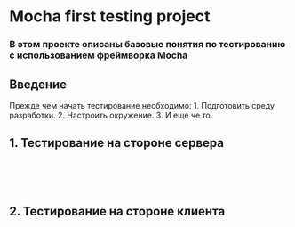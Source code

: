 # Mocha first testing project

### В этом проекте описаны базовые понятия по тестированию с использованием фреймворка Mocha
## Введение

Прежде чем начать тестирование необходимо:
    1. Подготовить среду разработки.
    2. Настроить окружение.
    3. И еще че то.


## 1. Тестирование на стороне сервера



<br><br><br>






## 2. Тестирование на стороне клиента
